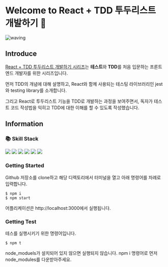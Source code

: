 <h1>Welcome to React + TDD 투두리스트 개발하기 👋</h1>

![waving](https://capsule-render.vercel.app/api?type=waving&height=200&text=React+TDD&fontAlign=80&fontAlignY=40&color=gradient)

<h2>Introduce</h2>

[React + TDD 투두리스트 개발하기 시리즈](https://velog.io/@seo__namu/series/React-TDD-%ED%88%AC%EB%91%90%EB%A6%AC%EC%8A%A4%ED%8A%B8-%EA%B0%9C%EB%B0%9C%ED%95%98%EA%B8%B0)는 **테스트**와 **TDD**를 처음 입문하는 프론트엔드 개발자를 위한 시리즈입니다.

먼저 TDD의 개념에 대해 설명하고, React와 함께 사용되는 테스팅 라이브러리인 jest와 testing library를 소개합니다.

그리고 React로 투두리스트 기능을 TDD로 개발하는 과정을 보여주면서, 독자가 테스트 코드 작성법을 익히고 TDD에 대한 이해를 할 수 있도록 작성했습니다.

<h2>Information</h2>

<h3>📚 Skill Stack</h3>

<img src="https://img.shields.io/badge/HTML5-E34F26?style=flat-square&logo=html5&logoColor=white" style="display:inline"/>
<img src="https://img.shields.io/badge/CSS3-1572B6?style=flat-square&logo=css3&logoColor=white" style="display:inline"/>
<img src="https://img.shields.io/badge/React-61DAFB?style=flat-square&logo=react&logoColor=white" style="display:inline"/>
<img src="https://img.shields.io/badge/JavaScript-F0DB4F?style=flat-square&logo=javascript&logoColor=white" style="display:inline"/>
<img src="https://img.shields.io/badge/Jest-C21325?style=flat-square&logo=jest&logoColor=white" style="display:inline"/>
<img src="https://img.shields.io/badge/Testing Library-E33332?style=flat-square&logo=testinglibrary&logoColor=white" style="display:inline"/>

<h3>Getting Started</h3>

Github 저장소를 clone하고 해당 디렉토리에서 터미널을 열고 아래 명령어를 차례로 입력합니다.

```
$ npm i
$ npm start
```

어플리케이션은 http://localhost:3000에서 실행됩니다.

<h3>Getting Test</h3>

테스를 실행시키기 위한 명령어입니다. 

```
$ npm t
```

node_moduels가 설치되어 있지 않으면 실행되지 않습니다. npm i 명령어로 먼저 node_modules를 다운받아주세요.
